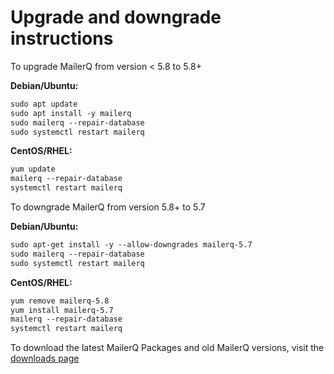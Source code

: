 # Upgrade and downgrade instructions

To upgrade MailerQ from version < 5.8 to 5.8+

**Debian/Ubuntu:**

```txt
sudo apt update
sudo apt install -y mailerq
sudo mailerq --repair-database
sudo systemctl restart mailerq
```

**CentOS/RHEL:**

```txt
yum update
mailerq --repair-database
systemctl restart mailerq
```

To downgrade MailerQ from version 5.8+ to 5.7

**Debian/Ubuntu:**

```txt
sudo apt-get install -y --allow-downgrades mailerq-5.7
sudo mailerq --repair-database
sudo systemctl restart mailerq
```

**CentOS/RHEL:**

```txt
yum remove mailerq-5.8
yum install mailerq-5.7
mailerq --repair-database
systemctl restart mailerq
```

To download the latest MailerQ Packages and old MailerQ versions, visit the [downloads page](/product/downloads "downloads page")
